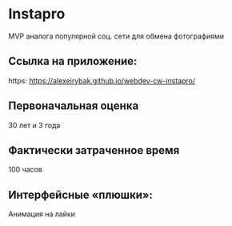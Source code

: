 # Instapro

MVP аналога популярной соц. сети для обмена фотографиями

## Ссылка на приложение:

https: https://alexeirybak.github.io/webdev-cw-instapro/

## Первоначальная оценка

30 лет и 3 года

## Фактически затраченное время

100 часов

## Интерфейсные «плюшки»:
Анимация на лайки
